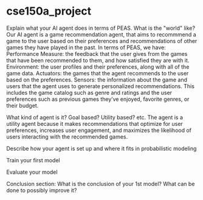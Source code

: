 # cse150a_project
Explain what your AI agent does in terms of PEAS. What is the "world" like?
  Our AI agent is a game recommendation agent, that aims to recommmend a game to the user based on their preferences and recommendations of other games they have played in the past.
  In terms of PEAS, we have:
  Performance Measure: the feedback that the user gives from the games that have been recommended to them, and how satisfied they are with it. 
  Environment: the user profiles and their preferences, along with all of the game data. 
  Actuators: the games that the agent recommends to the user based on the preferences. 
  Sensors: the information about the game and users that the agent uses to generate personalized recommendations. This includes the game catalog such as genre and ratings and the user preferences such as previous games they’ve enjoyed, favorite genres, or their budget.

What kind of agent is it? Goal based? Utility based? etc. 
  The agent is a utility agent because it makes recommendations that optimize for user preferences, increases user engagement, and maximizes the likelihood of users interacting with the recommended games.

Describe how your agent is set up and where it fits in probabilistic modeling

Train your first model

Evaluate your model

Conclusion section: What is the conclusion of your 1st model? What can be done to possibly improve it?
